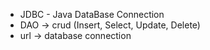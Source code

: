 - JDBC - Java DataBase Connection
- DAO -> crud (Insert, Select, Update, Delete)
- url -> database connection
